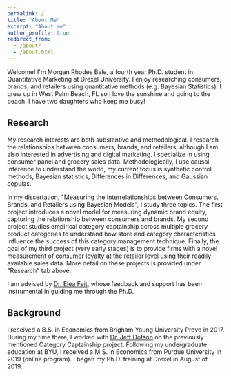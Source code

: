 ```yaml
---
permalink: /
title: "About Me"
excerpt: "About me"
author_profile: true
redirect_from: 
  - /about/
  - /about.html
---
```


Welcome! I'm Morgan Rhodes Bale, a fourth year Ph.D. student in Quantitative Marketing at Drexel University. I enjoy researching consumers, brands, and retailers using quantitative methods (e.g. Bayesian Statistics). I grew up in West Palm Beach, FL so I love the sunshine and going to the beach. I have two daughters who keep me busy! 

## Research

My research interests are both substantive and methodological. I research the relationships between consumers, brands, and retailers, although I am also interested in advertising and digital marketing. I specialize in using consumer panel and grocery sales data. Methodologically, I use causal inference to understand the world, my current focus is synthetic control methods, Bayesian statistics, Differences in Differences, and Gaussian copulas. 

In my dissertation, "Measuring the Interrelationships between Consumers, Brands, and Retailers using Bayesian Models", I study three topics. The first project introduces a novel model for measuring dynamic brand equity, capturing the relationship between consumers and brands. My second project studies empirical category captainship across multiple grocery product categories to understand how store and category characteristics influence the success of this category management technique. Finally, the goal of my third project (very early stages) is to provide firms with a novel measurement of consumer loyalty at the retailer level using their readily available sales data. More detail on these projects is provided under "Research" tab above. 

I am advised by [Dr. Elea Feit](https://www.lebow.drexel.edu/people/eleafeit), whose feedback and support has been instrumental in guiding me through the Ph.D.

## Background

I received a B.S. in Economics from Brigham Young University Provo in 2017. During my time there, I worked with [Dr. Jeff Dotson](https://marriott.byu.edu/directory/details?id=33658) on the previously mentioned Category Captainship project. Following my undergraduate education at BYU, I received a M.S. in Economics from Purdue University in 2019 (online program). I began my Ph.D. training at Drexel in August of 2019.
